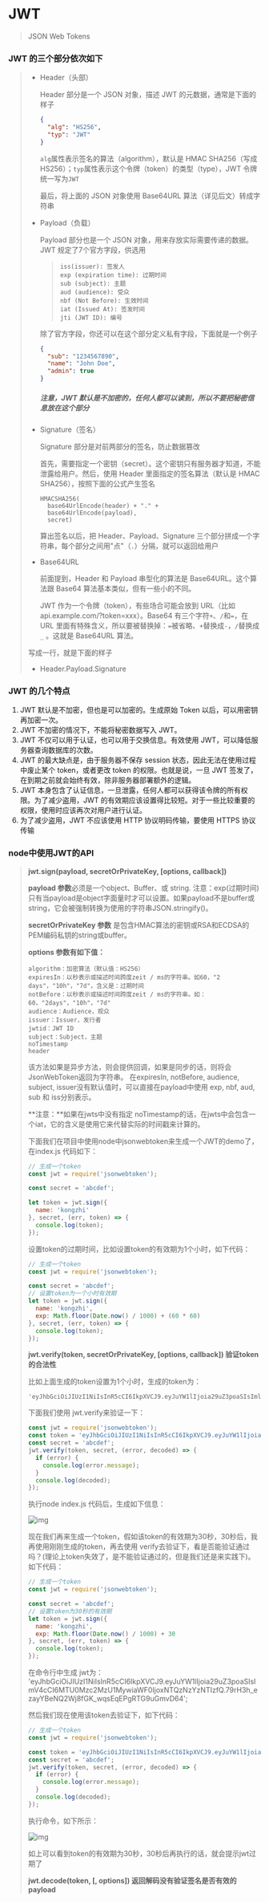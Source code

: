 # JWT

> JSON Web Tokens



### JWT 的三个部分依次如下

> - Header（头部）
>
>   Header 部分是一个 JSON 对象，描述 JWT 的元数据，通常是下面的样子
>
>   ```json
>   {
>     "alg": "HS256",
>     "typ": "JWT"
>   }
>   ```
>
>   `alg`属性表示签名的算法（algorithm），默认是 HMAC SHA256（写成 HS256）；`typ`属性表示这个令牌（token）的类型（type），JWT 令牌统一写为`JWT`
>
>   最后，将上面的 JSON 对象使用 Base64URL 算法（详见后文）转成字符串
>
>   
>
> - Payload（负载）
>
>   Payload 部分也是一个 JSON 对象，用来存放实际需要传递的数据。JWT 规定了7个官方字段，供选用
>
>   > ```
>   > iss(issuer): 签发人
>   > exp (expiration time): 过期时间
>   > sub (subject): 主题
>   > aud (audience): 受众
>   > nbf (Not Before): 生效时间
>   > iat (Issued At): 签发时间
>   > jti (JWT ID): 编号
>   > ```
>   >
>   > 
>
>   除了官方字段，你还可以在这个部分定义私有字段，下面就是一个例子
>
>   ```json
>   {
>     "sub": "1234567890",
>     "name": "John Doe",
>     "admin": true
>   }
>   ```
>
>   ##### 注意，JWT 默认是不加密的，任何人都可以读到，所以不要把秘密信息放在这个部分
>
>   
>
> - Signature（签名）
>
>   Signature 部分是对前两部分的签名，防止数据篡改
>
>   首先，需要指定一个密钥（secret）。这个密钥只有服务器才知道，不能泄露给用户。然后，使用 Header 里面指定的签名算法（默认是 HMAC SHA256），按照下面的公式产生签名
>
>   ```
>   HMACSHA256(
>     base64UrlEncode(header) + "." +
>     base64UrlEncode(payload),
>     secret)
>   ```
>
>   算出签名以后，把 Header、Payload、Signature 三个部分拼成一个字符串，每个部分之间用"点"（`.`）分隔，就可以返回给用户
>
> - Base64URL
>
>   前面提到，Header 和 Payload 串型化的算法是 Base64URL。这个算法跟 Base64 算法基本类似，但有一些小的不同。
>
>   JWT 作为一个令牌（token），有些场合可能会放到 URL（比如 api.example.com/?token=xxx）。Base64 有三个字符`+`、`/`和`=`，在 URL 里面有特殊含义，所以要被替换掉：`=`被省略、`+`替换成`-`，`/`替换成`_` 。这就是 Base64URL 算法。
>
> 写成一行，就是下面的样子
>
> - Header.Payload.Signature

### JWT 的几个特点

1. JWT 默认是不加密，但也是可以加密的。生成原始 Token 以后，可以用密钥再加密一次。
2. JWT 不加密的情况下，不能将秘密数据写入 JWT。
3. JWT 不仅可以用于认证，也可以用于交换信息。有效使用 JWT，可以降低服务器查询数据库的次数。
4. JWT 的最大缺点是，由于服务器不保存 session 状态，因此无法在使用过程中废止某个 token，或者更改 token 的权限。也就是说，一旦 JWT 签发了，在到期之前就会始终有效，除非服务器部署额外的逻辑。
5. JWT 本身包含了认证信息，一旦泄露，任何人都可以获得该令牌的所有权限。为了减少盗用，JWT 的有效期应该设置得比较短。对于一些比较重要的权限，使用时应该再次对用户进行认证。
6. 为了减少盗用，JWT 不应该使用 HTTP 协议明码传输，要使用 HTTPS 协议传输



### node中使用JWT的API

> **jwt.sign(payload, secretOrPrivateKey, [options, callback])**
>
> **payload 参数**必须是一个object、Buffer、或 string.
> 注意：exp(过期时间) 只有当payload是object字面量时才可以设置。如果payload不是buffer或string，它会被强制转换为使用的字符串JSON.stringify()。
>
> **secretOrPrivateKey 参数** 是包含HMAC算法的密钥或RSA和ECDSA的PEM编码私钥的string或buffer。
>
> **options 参数有如下值：**
>
> ```
> algorithm：加密算法（默认值：HS256）
> expiresIn：以秒表示或描述时间跨度zeit / ms的字符串。如60，"2 days"，"10h"，"7d"，含义是：过期时间
> notBefore：以秒表示或描述时间跨度zeit / ms的字符串。如：60，"2days"，"10h"，"7d"
> audience：Audience，观众
> issuer：Issuer，发行者
> jwtid：JWT ID
> subject：Subject，主题
> noTimestamp
> header
> ```
>
> 该方法如果是异步方法，则会提供回调，如果是同步的话，则将会 JsonWebToken返回为字符串。
> 在expiresIn, notBefore, audience, subject, issuer没有默认值时，可以直接在payload中使用 exp, nbf, aud, sub 和 iss分别表示。
>
> **注意：**如果在jwts中没有指定 noTimestamp的话，在jwts中会包含一个iat，它的含义是使用它来代替实际的时间戳来计算的。
>
> 下面我们在项目中使用node中jsonwebtoken来生成一个JWT的demo了，在index.js 代码如下：
>
> ```javascript
> // 生成一个token
> const jwt = require('jsonwebtoken');
> 
> const secret = 'abcdef';
> 
> let token = jwt.sign({
>   name: 'kongzhi'
> }, secret, (err, token) => {
>   console.log(token);
> });
> ```
>
> 设置token的过期时间，比如设置token的有效期为1个小时，如下代码：
>
> ```javascript
> // 生成一个token
> const jwt = require('jsonwebtoken');
> 
> const secret = 'abcdef';
> // 设置token为一个小时有效期
> let token = jwt.sign({
>   name: 'kongzhi',
>   exp: Math.floor(Date.now() / 1000) + (60 * 60)
> }, secret, (err, token) => {
>   console.log(token);
> });
> ```
>
> 
>
> **jwt.verify(token, secretOrPrivateKey, [options, callback]) 验证token的合法性** 
>
> 比如上面生成的token设置为1个小时，生成的token为：
>
> ```
> 'eyJhbGciOiJIUzI1NiIsInR5cCI6IkpXVCJ9.eyJuYW1lIjoia29uZ3poaSIsImlhdCI6MTU0Mzc2MjYzOSwiZXhwIjoxNTQzNzY2MjM5fQ.6idR7HPpjZIfZ_7j3B3eOnGzbvWouifvvJfeW46zuCw'
> ```
>
> 下面我们使用 jwt.verify来验证一下：
>
> ```javascript
> const jwt = require('jsonwebtoken');
> const token = 'eyJhbGciOiJIUzI1NiIsInR5cCI6IkpXVCJ9.eyJuYW1lIjoia29uZ3poaSIsImlhdCI6MTU0Mzc2MjYzOSwiZXhwIjoxNTQzNzY2MjM5fQ.6idR7HPpjZIfZ_7j3B3eOnGzbvWouifvvJfeW46zuCw';
> const secret = 'abcdef';
> jwt.verify(token, secret, (error, decoded) => {
>   if (error) {
>     console.log(error.message);
>   }
>   console.log(decoded);
> });
> 
> ```
>
> 执行node index.js 代码后，生成如下信息：
>
> ![img](https://img2018.cnblogs.com/blog/561794/201812/561794-20181209001750629-334298438.png)
>
> 现在我们再来生成一个token，假如该token的有效期为30秒，30秒后，我再使用刚刚生成的token，再去使用 verify去验证下，看是否能验证通过吗？(理论上token失效了，是不能验证通过的，但是我们还是来实践下)。如下代码：
>
> ```javascript
> // 生成一个token
> const jwt = require('jsonwebtoken');
> 
> const secret = 'abcdef';
> // 设置token为30秒的有效期
> let token = jwt.sign({
>   name: 'kongzhi',
>   exp: Math.floor(Date.now() / 1000) + 30
> }, secret, (err, token) => {
>   console.log(token);
> });
> ```
>
> 在命令行中生成 jwt为： 'eyJhbGciOiJIUzI1NiIsInR5cCI6IkpXVCJ9.eyJuYW1lIjoia29uZ3poaSIsImV4cCI6MTU0Mzc2MzU1MywiaWF0IjoxNTQzNzYzNTIzfQ.79rH3h_ezayYBeNQ2Wj8fGK_wqsEqEPgRTG9uGmvD64';
>
> 然后我们现在使用该token去验证下，如下代码：
>
> ```javascript
> // 生成一个token
> const jwt = require('jsonwebtoken');
> 
> const token = 'eyJhbGciOiJIUzI1NiIsInR5cCI6IkpXVCJ9.eyJuYW1lIjoia29uZ3poaSIsImV4cCI6MTU0Mzc2MzU1MywiaWF0IjoxNTQzNzYzNTIzfQ.79rH3h_ezayYBeNQ2Wj8fGK_wqsEqEPgRTG9uGmvD64';
> const secret = 'abcdef';
> jwt.verify(token, secret, (error, decoded) => {
>   if (error) {
>     console.log(error.message);
>   }
>   console.log(decoded);
> });
> ```
>
> 执行命令，如下所示：
>
> ![img](https://img2018.cnblogs.com/blog/561794/201812/561794-20181209001857497-716887072.png)
>
> 如上可以看到token的有效期为30秒，30秒后再执行的话，就会提示jwt过期了
>
> 
>
>  **jwt.decode(token, [, options]) 返回解码没有验证签名是否有效的payload**


